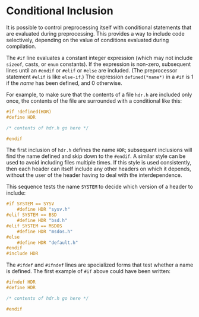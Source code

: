 # Conditional Inclusion

It is possible to control preprocessing itself with conditional statements that are evaluated during preprocessing. This provides a way to include code selectively, depending on the value of conditions evaluated during compilation.

The `#if` line evaluates a constant integer expression (which may not include `sizeof`, casts, or `enum` constants). If the expression is non-zero, subsequent lines until an `#endif` or `#elif` or `#else` are included. (The preprocessor statement `#elif` is like `else-if`.) The expression `defined(*name*)` in a `#if` is 1 if the *name* has been defined, and 0 otherwise.

For example, to make sure that the contents of a file `hdr.h` are included only once, the contents of the file are surrounded with a conditional like this:

```c
#if !defined(HDR) 
#define HDR 

/* contents of hdr.h go here */ 

#endif
```

The first inclusion of `hdr.h` defines the name `HDR`; subsequent inclusions will find the name defined and skip down to the `#endif`. A similar style can be used to avoid including files multiple times. If this style is used consistently, then each header can itself include any other headers on which it depends, without the user of the header having to deal with the interdependence.

This sequence tests the name `SYSTEM` to decide which version of a header to include:

```c
#if SYSTEM == SYSV 
    #define HDR "sysv.h" 
#elif SYSTEM == BSD 
    #define HDR "bsd.h" 
#elif SYSTEM == MSDOS 
    #define HDR "msdos.h" 
#else 
    #define HDR "default.h" 
#endif 
#include HDR
```
The `#ifdef` and `#ifndef` lines are specialized forms that test whether a name is defined. The first example of `#if` above could have been written:

```c
#ifndef HDR 
#define HDR 

/* contents of hdr.h go here */ 

#endif
```
